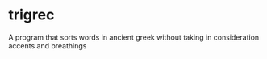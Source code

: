 # trigrec
A program that sorts words in ancient greek without taking in consideration accents and breathings
